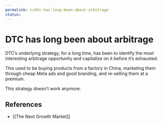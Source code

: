 ```yaml
---
permalink: n/dtc-has-long-been-about-arbitrage
status: 
---
```

# DTC has long been about arbitrage

DTC’s underlying strategy, for a long time, has been to identify the most interesting arbitrage opportunity and capitalize on it before it’s exhausted.

This used to be buying products from a factory in China, marketing them through cheap Meta ads and good branding, and re-selling them at a premium.

This strategy doesn’t work anymore.

## References

- [[The Next Growth Market]]
